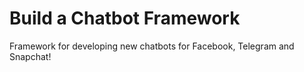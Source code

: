 # Build a Chatbot Framework

Framework for developing new chatbots for Facebook, Telegram and Snapchat!
